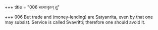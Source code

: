+++
title = "006 सत्यानृतन् तु"

+++
006	But trade and (money-lending) are Satyanrita, even by that one may subsist. Service is called Svavritti; therefore one should avoid it.